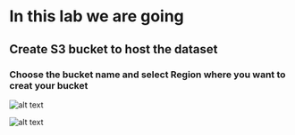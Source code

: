 # In this lab we are going 
## Create S3 bucket to host the dataset

### Choose the bucket name  and select Region where you want to creat your bucket
![alt text](https://github.com/Ramthulasi/freelancer-amazon-reviews-dataset-etl-lab/blob/main/screenshots/s3bucketcreation/s3bucket1.png?raw=true)

![alt text](https://github.com/Ramthulasi/freelancer-amazon-reviews-dataset-etl-lab/blob/main/screenshots/s3bucketcreation/s3bucket.png?raw=true)

